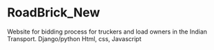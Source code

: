 # RoadBrick_New
Website for bidding process for truckers and load owners in the Indian Transport. 
Django/python
Html, css, Javascript
